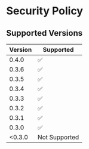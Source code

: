 # Security Policy

## Supported Versions

| Version | Supported          |
| ------- | ------------------ |
| 0.4.0   | :white_check_mark: |
| 0.3.6   | :white_check_mark: |
| 0.3.5   | :white_check_mark: |
| 0.3.4   | :white_check_mark: |
| 0.3.3   | :white_check_mark: |
| 0.3.2   | :white_check_mark: |
| 0.3.1   | :white_check_mark: |
| 0.3.0   | :white_check_mark: |
| <0.3.0  |   Not Supported    | 
